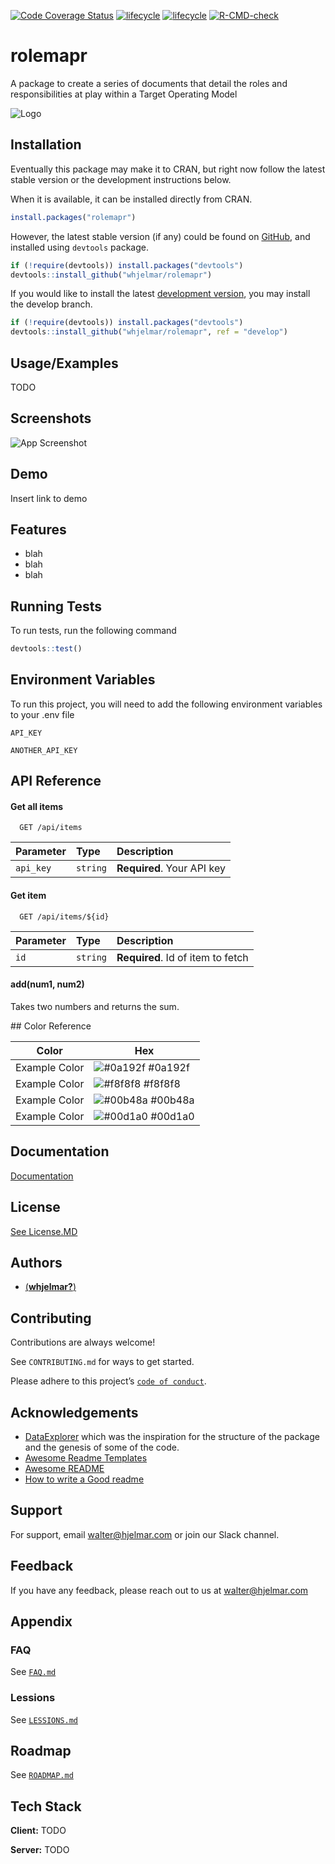 
<!-- README.md is generated from README.Rmd. Please edit that file -->
<!-- badges: start -->

[![Code Coverage
Status](https://codecov.io/gh/whjelmar/rolemapr/branch/master/graph/badge.svg)](https://codecov.io/github/whjelmar/rolemapr?branch=main)
[![lifecycle](https://img.shields.io/badge/lifecycle-EXPERIMENTAL-orange)](https://www.tidyverse.org/lifecycle/#experimental)
[![lifecycle](https://img.shields.io/github/issues/whjelmar/rolemapr)](https://img.shields.io/github/issues/whjelmar/rolemapr)
[![R-CMD-check](https://github.com/whjelmar/rolemapr/actions/workflows/R-CMD-check.yaml/badge.svg)](https://github.com/whjelmar/rolemapr/actions/workflows/R-CMD-check.yaml)
<!-- badges: end -->

# rolemapr

A package to create a series of documents that detail the roles and
responsibilities at play within a Target Operating Model

![Logo](https://github.com/whjelmar/rolemapr/logo.png)

## Installation

Eventually this package may make it to CRAN, but right now follow the
latest stable version or the development instructions below.

When it is available, it can be installed directly from CRAN.

``` r
install.packages("rolemapr")
```

However, the latest stable version (if any) could be found on
[GitHub](https://github.com/whjelmar/rolemapr), and installed using
`devtools` package.

``` r
if (!require(devtools)) install.packages("devtools")
devtools::install_github("whjelmar/rolemapr")
```

If you would like to install the latest [development
version](https://github.com/whjelmar/rolemapr/tree/develop), you may
install the develop branch.

``` r
if (!require(devtools)) install.packages("devtools")
devtools::install_github("whjelmar/rolemapr", ref = "develop")
```

## Usage/Examples

TODO

## Screenshots

![App Screenshot](https://github.com/whjelmar/screenshots/rolemapr.png)

## Demo

Insert link to demo

## Features

-   blah
-   blah
-   blah

## Running Tests

To run tests, run the following command

``` r
devtools::test()
```

## Environment Variables

To run this project, you will need to add the following environment
variables to your .env file

`API_KEY`

`ANOTHER_API_KEY`

## API Reference

#### Get all items

``` http
  GET /api/items
```

| Parameter | Type     | Description                |
|:----------|:---------|:---------------------------|
| `api_key` | `string` | **Required**. Your API key |

#### Get item

``` http
  GET /api/items/${id}
```

| Parameter | Type     | Description                       |
|:----------|:---------|:----------------------------------|
| `id`      | `string` | **Required**. Id of item to fetch |

#### add(num1, num2)

Takes two numbers and returns the sum.

\## Color Reference

| Color         | Hex                                                                |
|---------------|--------------------------------------------------------------------|
| Example Color | ![\#0a192f](https://via.placeholder.com/10/0a192f?text=+) \#0a192f |
| Example Color | ![\#f8f8f8](https://via.placeholder.com/10/f8f8f8?text=+) \#f8f8f8 |
| Example Color | ![\#00b48a](https://via.placeholder.com/10/00b48a?text=+) \#00b48a |
| Example Color | ![\#00d1a0](https://via.placeholder.com/10/00b48a?text=+) \#00d1a0 |

## Documentation

[Documentation](https://rolemapr.github.io/)

## License

[See License.MD](https://github.com/whjelmar/rolemapr/LICENSE.md)

## Authors

-   [(**whjelmar?**)](https://www.github.com/whjelmar)

## Contributing

Contributions are always welcome!

See `CONTRIBUTING.md` for ways to get started.

Please adhere to this project’s
[`code of conduct`](https://github.com/whjelmar/rolemapr/CONTRIBUTING.md).

## Acknowledgements

-   [DataExplorer](https://github.com/boxuancui/DataExplorer) which was
    the inspiration for the structure of the package and the genesis of
    some of the code.
-   [Awesome Readme
    Templates](https://awesomeopensource.com/project/elangosundar/awesome-README-templates)
-   [Awesome README](https://github.com/matiassingers/awesome-readme)
-   [How to write a Good
    readme](https://bulldogjob.com/news/449-how-to-write-a-good-readme-for-your-github-project)

## Support

For support, email <walter@hjelmar.com> or join our Slack channel.

## Feedback

If you have any feedback, please reach out to us at <walter@hjelmar.com>

## Appendix

### FAQ

See [`FAQ.md`](https://github.com/whjelmar/rolemapr/FAQ.md)

### Lessions

See [`LESSIONS.md`](https://github.com/whjelmar/rolemapr/LESSIONS.md)

## Roadmap

See [`ROADMAP.md`](https://github.com/whjelmar/rolemapr/ROADMAP.md)

## Tech Stack

**Client:** TODO

**Server:** TODO
